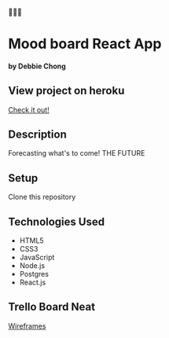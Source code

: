 :tulip::rabbit::tulip:
# Mood board React App

#### by Debbie Chong


## View project on heroku
[Check it out!]()
## Description
Forecasting what's to come! THE FUTURE
## Setup
Clone this repository

## Technologies Used
* HTML5
* CSS3
* JavaScript
* Node.js
* Postgres
* React.js

## Trello Board Neat
[Wireframes](https://trello.com/b/PKjeAHBT/rtw-project)
